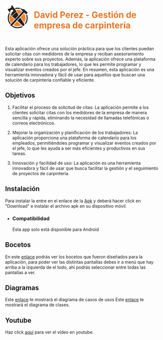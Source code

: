 <div style="display:flex; gap:1em; align-items:center;">
  <img src="https://github.com/Jonathanpd2804/Proyecto/blob/main/lib/images/logo2.png?raw=true" alt="Logo de la empresa" width="80" height="80">
  <h1 style="color:#E77725;">David Perez - Gestión de empresa de carpintería</h1>
</div>
</br>


Esta aplicación ofrece una solución práctica para que los clientes puedan solicitar citas con medidores de la empresa y reciban asesoramiento experto sobre sus proyectos. Además, la aplicación ofrece una plataforma de calendario para los trabajadores, lo que les permite programar y visualizar eventos creados por el jefe. En resumen, esta aplicación es una herramienta innovadora y fácil de usar para aquellos que buscan una solución de carpintería confiable y eficiente.

## Objetivos

1. Facilitar el proceso de solicitud de citas: La aplicación permite a los clientes solicitar citas con los medidores de la empresa de manera sencilla y rápida, eliminando la necesidad de llamadas telefónicas o correos electrónicos.

2. Mejorar la organización y planificación de los trabajadores: La aplicación proporciona una plataforma de calendario para los empleados, permitiéndoles programar y visualizar eventos creados por el jefe, lo que les ayuda a ser más eficientes y productivos en sus tareas.

3. Innovación y facilidad de uso: La aplicación es una herramienta innovadora y fácil de usar que busca facilitar la gestión y el seguimiento de proyectos de carpintería.

## Instalación

Para instalar la entre en el enlace de la [Apk](https://github.com/Jonathanpd2804/Proyecto/blob/main/david_perez.apk) y deberá hacer click en "Download" e instalar el archivo apk en su dispositivo móvil.

<ul>
    <li><h3>Compatibilidad</h3></li>
    <p style="list-style-type: none; margin-top: 0;">Esta app solo está disponible para Android</p>
</ul>

## Bocetos
En este [enlace](https://www.figma.com/file/XavRoJbvuxSQw9GSDJX229/Proyecto?type=design&node-id=0%3A1&t=6nQCUfEavbdMPyNY-1) podrás ver los bocetos que fueron diseñados para la aplicación, para poder ver las distintas pantallas debes ir a menú que hay arriba a la izquierda de el todo, ahí podrás seleccionar entre todas las pantallas a ver.

## Diagramas
Este [enlace](https://github.com/Jonathanpd2804/Proyecto/blob/main/diagramacasosuso.svg) te mostrará el diagrama de casos de usos
Este [enlace](https://raw.githubusercontent.com/Jonathanpd2804/Proyecto/f001bf973b9e60e289edad3d729632810a2b2ab7/uml.svg) te mostrará el diagrama de clases.


## Youtube
Haz click [aquí](https://youtu.be/Uudn9gjECwk) para ver el vídeo en youtube.